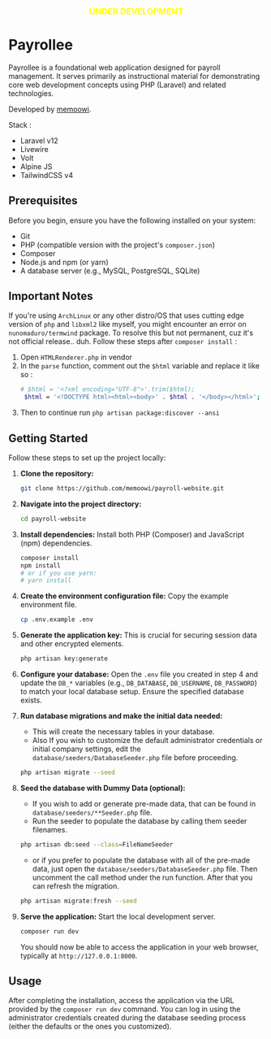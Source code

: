 <h3 style="text-align: center; color: yellow;">UNDER DEVELOPMENT</h3>

# Payrollee

Payrollee is a foundational web application designed for payroll management. It serves primarily as instructional material for demonstrating core web development concepts using PHP (Laravel) and related technologies.

Developed by [memoowi](https://instagram.com/me_moowi).

Stack :
* Laravel v12
* Livewire
* Volt
* Alpine JS
* TailwindCSS v4

## Prerequisites

Before you begin, ensure you have the following installed on your system:

* Git
* PHP (compatible version with the project's `composer.json`)
* Composer
* Node.js and npm (or yarn)
* A database server (e.g., MySQL, PostgreSQL, SQLite)

## Important Notes

If you're using `ArchLinux` or any other distro/OS that uses cutting edge version of `php` and `libxml2` like myself, you might encounter an error on `nunomaduro/termwind` package. To resolve this but not permanent, cuz it's not official release.. duh. Follow these steps after `composer install` :
1. Open `HTMLRenderer.php` in vendor
2. In the `parse` function, comment out the `$html` variable and replace it like so :
   ```bash
   # $html = '<?xml encoding="UTF-8">'.trim($html);
    $html = '<!DOCTYPE html><html><body>' . $html . '</body></html>';
   ```
3. Then to continue run `php artisan package:discover --ansi`

## Getting Started

Follow these steps to set up the project locally:

1.  **Clone the repository:**
    ```bash
    git clone https://github.com/memoowi/payroll-website.git
    ```

2.  **Navigate into the project directory:**
    ```bash
    cd payroll-website
    ```

3.  **Install dependencies:**
    Install both PHP (Composer) and JavaScript (npm) dependencies.
    ```bash
    composer install
    npm install
    # or if you use yarn:
    # yarn install
    ```

4.  **Create the environment configuration file:**
    Copy the example environment file.
    ```bash
    cp .env.example .env
    ```

5.  **Generate the application key:**
    This is crucial for securing session data and other encrypted elements.
    ```bash
    php artisan key:generate
    ```

6.  **Configure your database:**
    Open the `.env` file you created in step 4 and update the `DB_*` variables (e.g., `DB_DATABASE`, `DB_USERNAME`, `DB_PASSWORD`) to match your local database setup. Ensure the specified database exists.

7.  **Run database migrations and make the initial data needed:**
    * This will create the necessary tables in your database. 
    * Also If you wish to customize the default administrator credentials or initial company settings, edit the `database/seeders/DatabaseSeeder.php` file before proceeding.
    ```bash
    php artisan migrate --seed
    ```

8. **Seed the database with Dummy Data (optional):**
    * If you wish to add or generate pre-made data, that can be found in `database/seeders/**Seeder.php` file.
    * Run the seeder to populate the database by calling them seeder filenames.
    ```bash
    php artisan db:seed --class=FileNameSeeder
    ```
    * or if you prefer to populate the database with all of the pre-made data, just open the `database/seeders/DatabaseSeeder.php` file. Then uncomment the call method under the run function. After that you can refresh the migration.
    ```bash
    php artisan migrate:fresh --seed
    ```

9.  **Serve the application:**
    Start the local development server.
    ```bash
    composer run dev
    ```
    You should now be able to access the application in your web browser, typically at `http://127.0.0.1:8000`.

## Usage

After completing the installation, access the application via the URL provided by the `composer run dev` command. You can log in using the administrator credentials created during the database seeding process (either the defaults or the ones you customized).